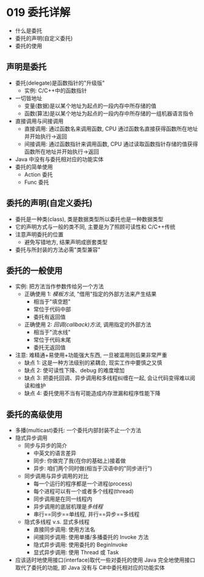 # 019 委托详解

- 什么是委托
- 委托的声明(自定义委托)
- 委托的使用

## 声明是委托

- 委托(delegate)是函数指针的"升级版"
  - 实例: C/C++中的函数指针
- 一切皆地址
  - 变量(数据)是以某个地址为起点的一段内存中所存储的值
  - 函数(算法)是以某个地址为起点的一段内存中所存储的一组机器语言指令
- 直接调用与间接调用
  - 直接调用: 通过函数名来调用函数, CPU 通过函数名直接获得函数所在地址并开始执行->返回
  - 间接调用: 通过函数指针来调用函数, CPU 通过读取函数指针存储的值获得函数所在地址并开始执行->返回
- Java 中没有与委托相对应的功能实体
- 委托的简单使用
  - Action 委托
  - Func 委托

## 委托的声明(自定义委托)

- 委托是一种类(class), 类是数据类型所以委托也是一种数据类型
- 它的声明方式与一般的类不同, 主要是为了照顾可读性和 C/C++传统
- 注意声明委托的位置
  - 避免写错地方, 结果声明成嵌套类型
- 委托与所封装的方法必需"类型兼容"

## 委托的一般使用

- 实例: 把方法当作参数传给另一个方法
  - 正确使用 1: _模板方法_, "借用"指定的外部方法来产生结果
    - 相当于"填空题"
    - 常位于代码中部
    - 委托有返回值
  - 正确使用 2: _回调(callback)方法_, 调用指定的外部方法
    - 相当于"流水线"
    - 常位于代码末尾
    - 委托无返回值
- 注意: 难精通+易使用+功能强大东西, 一旦被滥用则后果非常严重
  - 缺点 1: 这是一种方法级别的紧耦合, 现实工作中要慎之又慎
  - 缺点 2: 使可读性下降、debug 的难度增加
  - 缺点 3: 把委托回调、异步调用和多线程纠缠在一起, 会让代码变得难以阅读和维护
  - 缺点 4: 委托使用不当有可能造成内存泄漏和程序性能下降

## 委托的高级使用

- 多播(multicast)委托: 一个委托内部封装不止一个方法
- 隐式异步调用
  - 同步与异步的简介
    - 中英文的语言差异
    - 同步: 你做完了我(在你的基础上)接着做
    - 异步: 咱们两个同时做(相当于汉语中的"同步进行")
  - 同步调用与异步调用的对比
    - 每一个运行的程序都是一个进程(process)
    - 每个进程可以有一个或者多个线程(thread)
    - 同步调用是在同一线程内
    - 异步调用的底层机理是*多线程*
    - 串行==同步==单线程, 并行==异步==多线程
  - 隐式多线程 v.s. 显式多线程
    - 直接同步调用: 使用方法名
    - 间接同步调用: 使用单播/多播委托的 Invoke 方法
    - 隐式异步调用: 使用委托的 BeginInvoke
    - 显式异步调用: 使用 Thread 或 Task
- 应该适时地使用接口(interface)取代一些对委托的使用
  Java 完全地使用接口取代了委托的功能, 即 Java 没有与 C#中委托相对应的功能实体
